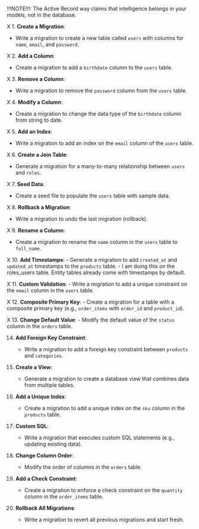 !!!NOTE!!!: The Active Record way claims that intelligence belongs in your models, not in the database.

X 1. **Create a Migration**:
   - Write a migration to create a new table called `users` with columns for `name`, `email`, and `password`.

X 2. **Add a Column**:
   - Create a migration to add a `birthdate` column to the `users` table.

X 3. **Remove a Column**:
   - Write a migration to remove the `password` column from the `users` table.

X 4. **Modify a Column**:
   - Create a migration to change the data type of the `birthdate` column from string to date.

X 5. **Add an Index**:
   - Write a migration to add an index on the `email` column of the `users` table.

X 6. **Create a Join Table**:
   - Generate a migration for a many-to-many relationship between `users` and `roles`.

X 7. **Seed Data**:
   - Create a seed file to populate the `users` table with sample data.

X 8. **Rollback a Migration**:
   - Write a migration to undo the last migration (rollback).

X 9. **Rename a Column**:
   - Create a migration to rename the `name` column in the `users` table to `full_name`.

X 10. **Add Timestamps**:
    - Generate a migration to add `created_at` and `updated_at` timestamps to the `products` table.
    - I am doing this on the roles_users table. Entity tables already come with timestamps by default.

X 11. **Custom Validation**:
    - Write a migration to add a unique constraint on the `email` column in the `users` table.

X 12. **Composite Primary Key**:
    - Create a migration for a table with a composite primary key (e.g., `order_items` with `order_id` and `product_id`).

X 13. **Change Default Value**:
    - Modify the default value of the `status` column in the `orders` table.

14. **Add Foreign Key Constraint**:
    - Write a migration to add a foreign key constraint between `products` and `categories`.

15. **Create a View**:
    - Generate a migration to create a database view that combines data from multiple tables.

16. **Add a Unique Index**:
    - Create a migration to add a unique index on the `sku` column in the `products` table.

17. **Custom SQL**:
    - Write a migration that executes custom SQL statements (e.g., updating existing data).

18. **Change Column Order**:
    - Modify the order of columns in the `orders` table.

19. **Add a Check Constraint**:
    - Create a migration to enforce a check constraint on the `quantity` column in the `order_items` table.

20. **Rollback All Migrations**:
    - Write a migration to revert all previous migrations and start fresh.